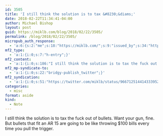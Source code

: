```yaml
---
id: 3505
title: 'I still think the solution is to tax &#8230;&diams;'
date: 2018-02-22T11:34:41-04:00
author: Michael Bishop
layout: post
guid: https://miklb.com/blog/2018/02/22/3505/
permalink: /blog/2018/02/22/3505/
micropub_auth_response:
  - 'a:6:{s:2:"me";s:18:"https://miklb.com/";s:9:"issued_by";s:34:"https://tokens.indieauth.com/token";s:9:"client_id";s:21:"https://quill.p3k.io/";s:9:"issued_at";s:10:"1515785966";s:5:"scope";s:13:"create update";s:5:"nonce";s:10:"1033266350";}'
mf2_type:
  - 'a:1:{i:0;s:7:"h-entry";}'
mf2_content:
  - 'a:1:{i:0;s:186:"I still think the solution is to tax the fuck out of bullets. Want your gun, fine. But bullets that fit an AR 15 are going to be like throwing $100 bills every time you pull the trigger.";}'
mf2_mp-syndicate-to:
  - 'a:1:{i:0;s:22:"bridgy-publish_twitter";}'
mf2_syndication:
  - 'a:1:{i:0;s:51:"https://twitter.com/miklb/status/966712514414333952";}'
categories:
  - misc
format: aside
kind:
  - Note
---
```

I still think the solution is to tax the fuck out of bullets. Want your gun, fine. But bullets that fit an AR 15 are going to be like throwing $100 bills every time you pull the trigger.
